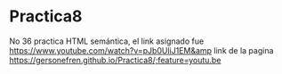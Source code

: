 # Practica8
No 36 practica HTML semántica, el link asignado fue https://www.youtube.com/watch?v=pJb0UliJ1EM&amp
link de la pagina  https://gersonefren.github.io/Practica8/;feature=youtu.be

